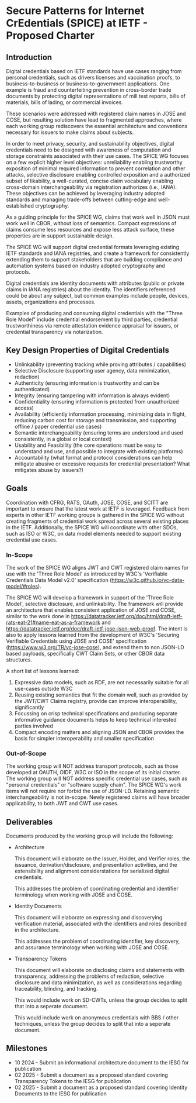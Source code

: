 # Secure Patterns for Internet CrEdentials (SPICE) at IETF - Proposed Charter

## Introduction

Digital credentials based on IETF standards have use cases ranging from personal credentials, such as drivers licenses and vaccination proofs, to business-to-business or business-to-government applications.
One example is fraud and counterfeiting prevention in cross-border trade documents by protecting digital representations of mill test reports, bills of materials, bills of lading, or commercial invoices.

These scenarios were addressed with registered claim names in JOSE and COSE, but resulting solution have lead to fragmented approaches, where each working group rediscovers the essential architecture and conventions necessary for issuers to make claims about subjects.

In order to meet privacy, security, and sustainability objectives, digital credentials need to be designed with awareness of computation and storage constraints associated with their use cases.
The SPICE WG focuses on a few explicit higher level objectives: unreliability enabling trustworthy exposition of minimal required information to prevent correlation and other attacks, selective disclosure enabling controlled exposition and a authorized subset of likability, a well-curated, concise claim vocabulary enabling cross-domain interchangeability via registration authorizes (i.e., IANA).
These objectives can be achieved by leveraging industry adopted standards and managing trade-offs between cutting-edge and well-established cryptography.

As a guiding principle for the SPICE WG, claims that work well in JSON must work well in CBOR, without loss of semantics. Compact expressions of claims consume less resources and expose less attack surface, these properties are in support sustainable design.

The SPICE WG will support digital credential formats leveraging existing IETF standards and IANA registries, and create a framework for consistently extending them to support stakeholders that are building compliance and automation systems based on industry adopted cryptography and protocols.

Digital credentials are identity documents with attributes (public or private claims in IANA registries) about the identity. The identifiers referenced could be about any subject, but common examples include people, devices, assets, organizations and processes.

Examples of producing and consuming digital credentials with the "Three Role Model" include credential endorsement by third parties, credential trustworthiness via remote attestation evidence appraisal for issuers, or credential transparency via notarization.

## Key Design Properties of Digital Credentials

- Unlinkability (preventing tracking while proving attributes / capabilities)
- Selective Disclosure (supporting user agency, data minimization, redaction)
- Authenticity (ensuring information is trustworthy and can be authenticated)
- Integrity (ensuring tampering with information is always evident)
- Confidentiality (ensuring information is protected from unauthorized access)
- Availability (efficiently information processing, minimizing data in flight, reducing carbon cost for storage and transmission, and supporting offline / paper credential use cases)
- Semantic interchangeability (ensuring terms are understood and used consistently, in a global or local context)
- Usability and Feasibility (the core operations must be easy to understand and use, and possible to integrate with existing platforms)
- Accountability (what format and protocol considerations can help mitigate abusive or excessive requests for credential presentation?  What mitigates abuse by issuers?)

## Goals

Coordination with CFRG, RATS, OAuth, JOSE, COSE, and SCITT are important to ensure that the latest work at IETF is leveraged. Feedback from experts in other IETF working groups is gathered in the SPICE WG without creating fragments of credential work spread across several existing places in the IETF. Additionally, the SPICE WG will coordinate with other SDOs, such as ISO or W3C, on data model elements needed to support existing credential use cases.

### In-Scope

The work of the SPICE WG aligns JWT and CWT registered claim names for use with the 'Three Role Model' as introduced by W3C's 'Verifiable Credentials Data Model v2.0' specification (https://w3c.github.io/vc-data-model/#roles).

The SPICE WG will develop a framework in support of the 'Three Role Model', selective disclosure, and unlinkability.
The framework will provide an architecture that enables consistent application of JOSE and COSE, similar to the work done in https://datatracker.ietf.org/doc/html/draft-ietf-rats-eat-21#name-eat-as-a-framework and https://datatracker.ietf.org/doc/draft-ietf-jose-json-web-proof.
The intent is also to apply lessons learned from the development of W3C's 'Securing Verifiable Credentials using JOSE and COSE' specification (https://www.w3.org/TR/vc-jose-cose), and extend them to non JSON-LD based payloads, specifically CWT Claim Sets, or other CBOR data structures.

A short list of lessons learned:
1. Expressive data models, such as RDF, are not necessarily suitable for
   all use-cases outside W3C
2. Reusing existing semantics that fit the domain well, such as provided by
   the JWT/CWT Claims registry, provide can improve interoperability,
   significantly
3. Focussing on crisp technical specifications and producing separate
   informative guidance documents helps to keep technical interested parties
   involved
4. Compact encoding matters and aligning JSON and CBOR provides
   the basis for simpler interoperability and smaller specification

### Out-of-Scope

The working group will NOT address transport protocols, such as those developed at OAUTH, OIDF, W3C or ISO in the scope of its initial charter.
The working group will NOT address specific credential use cases, such as "personal credentials" or "software supply chain".
The SPICE WG's work items will not require nor forbid the use of JSON-LD. Retaining semantic interchangeability is not in-scope. Newly registered claims will have broader applicability, to both JWT and CWT use cases.

## Deliverables

Documents produced by the working group will include the following:

- Architecture
  
  This document will elaborate on the Issuer, Holder, and Verifier roles, 
  the issuance, derivation/disclosure, and presentation activities, and the
  extensibility and alignment considerstations for serialized digital credentials.

  This addresses the problem of coordinating credential and identifier terminology
  when working with JOSE and COSE.

- Identity Documents

  This document will elaborate on expressing and discoverying verification material,
  associated with the identifiers and roles described in the architecture.

  This addresses the problem of coordinating identifier, key discovery, 
  and assurance terminology when working with JOSE and COSE.


- Transparency Tokens

  This document will elaborate on disclosing claims and statements with transparency,
  addressing the problems of redaction, selective disclosure and data minimization,
  as well as considerations regarding traceability, blinding, and tracking.

  This would include work on SD-CWTs, unless the group decides to split that into a seperate document.
  
  This would include work on anonymous credentials with BBS / other techniques, 
  unless the group decides to split that into a seperate document.

## Milestones

- 10 2024 - Submit an informational architecture document to the IESG for publication
- 02 2025 - Submit a document as a proposed standard covering Transparency Tokens to the IESG for publication
- 02 2025 - Submit a document as a proposed standard covering Identity Documents to the IESG for publication
